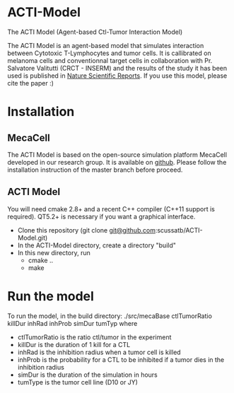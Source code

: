 # ACTI-Model
The ACTI Model (Agent-based Ctl-Tumor Interaction Model) 

The ACTI Model is an agent-based model that simulates interaction between Cytotoxic T-Lymphocytes and tumor cells. It is callibrated on melanoma cells and conventionnal target cells in collaboration with Pr. Salvatore Valitutti (CRCT - INSERM) and the results of the study it has been used is published in [Nature Scientific Reports](https://www.nature.com/articles/s41598-019-48711-2). If you use this model, please cite the paper :)

# Installation
## MecaCell
The ACTI Model is based on the open-source simulation platform MecaCell developed in our research group. It is available on [github](https://github.com/jdisset/MecaCell). Please follow the installation instruction of the master branch before proceed.
## ACTI Model
You will need cmake 2.8+ and a recent C++ compiler (C++11 support is required). QT5.2+ is necessary if you want a graphical interface.
  * Clone this repository (git clone git@github.com:scussatb/ACTI-Model.git)
  * In the ACTI-Model directory, create a directory "build"
  * In this new directory, run 
    * cmake ..
    * make

# Run the model
To run the model, in the build directory:
./src/mecaBase ctlTumorRatio killDur inhRad inhProb simDur tumTyp
where
  * ctlTumorRatio is the ratio ctl/tumor in the experiment
  * killDur is the duration of 1 kill for a CTL
  * inhRad is the inhibition radius when a tumor cell is killed
  * inhProb is the probability for a CTL to be inhibited if a tumor dies in the inhibition radius
  * simDur is the duration of the simulation in hours
  * tumType is the tumor cell line (D10 or JY)

